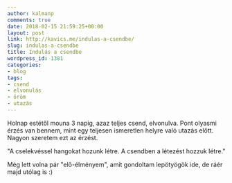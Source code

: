 ```yaml
---
author: kalmanp
comments: true
date: 2018-02-15 21:59:25+00:00
layout: post
link: http://kavics.me/indulas-a-csendbe/
slug: indulas-a-csendbe
title: Indulás a csendbe
wordpress_id: 1381
categories:
- blog
tags:
- csend
- elvonulás
- öröm
- utazás
---
```


Holnap estétől mouna 3 napig, azaz teljes csend, elvonulva. Pont olyasmi érzés van bennem, mint egy teljesen ismeretlen helyre való utazás előtt. Nagyon szeretem ezt az érzést.

"A cselekvéssel hangokat hozunk létre.
A csendben a létezést hozzuk létre."

Még lett volna pár "elő-élményem", amit gondoltam lepötyögök ide, de ráér majd utólag is :)
